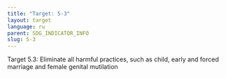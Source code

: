```yaml
---
title: "Target: 5-3"
layout: target
language: ru
parent: SDG_INDICATOR_INFO
slug: 5-3
---
```

Target 5.3: Eliminate all harmful practices, such as child, early and forced marriage and female genital mutilation